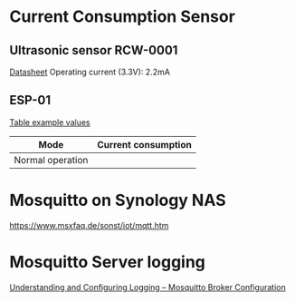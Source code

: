 # Current Consumption Sensor

## Ultrasonic sensor RCW-0001
[Datasheet](https://www.cytron.io/p-rcw-0001-micro-ultrasonic-range)
Operating current (3.3V): 2.2mA

## ESP-01
[Table example values](https://www.dinotools.de/2015/07/14/esp8266-01-power-consumption)


| Mode              | Current consumption |
|-------------------|---------------------|
| Normal operation  |                     |


# Mosquitto on Synology NAS

https://www.msxfaq.de/sonst/iot/mqtt.htm

# Mosquitto Server logging

[Understanding and Configuring Logging – Mosquitto Broker Configuration](http://www.steves-internet-guide.com/mosquitto-logging/)